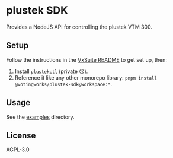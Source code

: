 # plustek SDK

Provides a NodeJS API for controlling the plustek VTM 300.

## Setup

Follow the instructions in the [VxSuite README](../../README.md) to get set up,
then:

1. Install [`plustekctl`](https://github.com/votingworks/plustekctl) (private
   😢).
2. Reference it like any other monorepo library:
   `pnpm install @votingworks/plustek-sdk@workspace:*`.

## Usage

See the [examples](./examples) directory.

## License

AGPL-3.0
